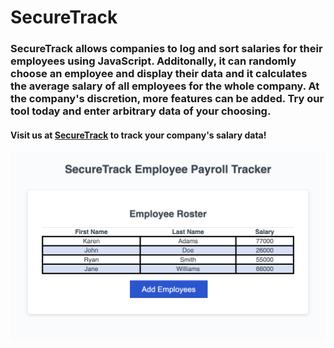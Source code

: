 <h1> SecureTrack </h1>
<h3> SecureTrack allows companies to log and sort salaries for their employees using JavaScript. Additonally, it can randomly choose an employee and display their data and it calculates the average salary of all employees for the whole company. At the company's discretion, more features can be added. Try our tool today and enter arbitrary data of your choosing.  
</h3>

<h4> Visit us at <a href="https://scurvyirv.github.io/securetrack/">SecureTrack</a> to track your company's salary data! </h4>

![alt text](assets/images/SecureTrackSS.png)